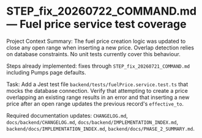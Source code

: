 # STEP_fix_20260722_COMMAND.md — Fuel price service test coverage

Project Context Summary:
The fuel price creation logic was updated to close any open range when inserting a new price. Overlap detection relies on database constraints. No unit tests currently cover this behaviour.

Steps already implemented: fixes through `STEP_fix_20260721_COMMAND.md` including Pumps page defaults.

Task: Add a Jest test file `backend/tests/fuelPrice.service.test.ts` that mocks the database connection. Verify that attempting to create a price overlapping an existing range results in an error and that inserting a new price after an open range updates the previous record's `effective_to`.

Required documentation updates: `CHANGELOG.md`, `docs/backend/CHANGELOG.md`, `docs/backend/IMPLEMENTATION_INDEX.md`, `backend/docs/IMPLEMENTATION_INDEX.md`, `backend/docs/PHASE_2_SUMMARY.md`.
